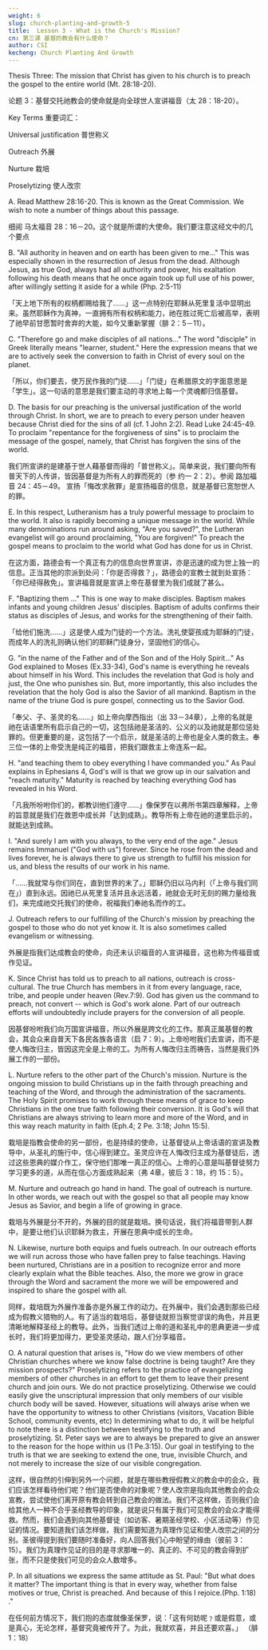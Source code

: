 ```yaml
---
weight: 6
slug: church-planting-and-growth-5
title:  Lesson 3 - What is the Church's Mission?
cn: 第三课 基督的教会有什么使命？
author: CSI
kecheng: Church Planting And Growth
---
```



Thesis Three: The mission that Christ has given to his church is to preach the gospel to the entire world (Mt. 28:18-20).

论题 3：基督交托祂教会的使命就是向全球世人宣讲福音（太 28：18-20）。

Key Terms 重要词汇：

Universal justification 普世称义

Outreach 外展

Nurture 栽培

Proselytizing 使人改宗

A. Read Matthew 28:16-20. This is known as the Great Commission. We wish to note a number of things about this passage.

细阅 马太福音 28：16－20。这个就是所谓的大使命。我们要注意这经文中的几个要点

B. "All authority in heaven and on earth has been given to me…" This was especially shown in the resurrection of Jesus from the dead. Although Jesus, as true God, always had all authority and power, his exaltation following his death means that he once again took up full use of his power, after willingly setting it aside for a while (Php. 2:5-11)

「天上地下所有的权柄都赐给我了……」这一点特别在耶稣从死里复活中显明出来。虽然耶稣作为真神，一直拥有所有权柄和能力，祂在胜过死亡后被高举，表明了祂早前甘愿暂时舍弃的大能，如今又重新掌握（腓 2：5－11）。

C. "Therefore go and make disciples of all nations…" The word "disciple" in Greek literally means "learner, student." Here the expression means that we are to actively seek the conversion to faith in Christ of every soul on the planet.

「所以，你们要去，使万民作我的门徒……」「门徒」在希腊原文的字面意思是「学生」。这一句话的意思是我们要主动的寻求地上每一个灵魂都归信基督。

D. The basis for our preaching is the universal justification of the world through Christ. In short, we are to preach to every person under heaven because Christ died for the sins of all (cf. 1 John 2:2). Read Luke 24:45-49. To proclaim "repentance for the forgiveness of sins" is to proclaim the message of the gospel, namely, that Christ has forgiven the sins of the world.

我们所宣讲的是建基于世人藉基督而得的「普世称义」。简单来说，我们要向所有普天下的人传讲，皆因基督是为所有人的罪而死的（参 约一 2：2）。参阅 路加福音 24：45－49。 宣扬「悔改求赦罪」是宣扬福音的信息，就是基督已宽恕世人的罪。

E. In this respect, Lutheranism has a truly powerful message to proclaim to the world. It also is rapidly becoming a unique message in the world. While many denominations run around asking, "Are you saved?", the Lutheran evangelist will go around proclaiming, "You are forgiven!" To preach the gospel means to proclaim to the world what God has done for us in Christ.

在这方面，路德会有一个真正有力的信息向世界宣讲，亦是迅速的成为世上独一的信息。正当其他的宗派到处问：「你是否得救？」，路德会的宣教士就到处宣扬：「你已经得赦免」。宣讲福音就是宣讲上帝在基督里为我们成就了甚么。

F. "Baptizing them …" This is one way to make disciples. Baptism makes infants and young children Jesus' disciples. Baptism of adults confirms their status as disciples of Jesus, and works for the strengthening of their faith.

「给他们施洗……」这是使人成为门徒的一个方法。洗礼使婴孩成为耶稣的门徒，而成年人的洗礼则确认他们的耶稣门徒身分，坚固他们的信心。

G. "in the name of the Father and of the Son and of the Holy Spirit…" As God explained to Moses (Ex.33-34), God's name is everything he reveals about himself in his Word. This includes the revelation that God is holy and just, the One who punishes sin. But, more importantly, this also includes the revelation that the holy God is also the Savior of all mankind. Baptism in the name of the triune God is pure gospel, connecting us to the Savior God.

「奉父、子、圣灵的名……」如上帝向摩西指出（出 33－34章），上帝的名就是祂在话语里所有启示自己的一切，这包括祂是圣洁的、公义的以及祂就是那位惩处罪的。但更重要的是，这包括了一个启示，就是圣洁的上帝也是全人类的救主。奉三位一体的上帝受洗是纯正的福音，把我们跟救主上帝连系一起。

H. "and teaching them to obey everything I have commanded you." As Paul explains in Ephesians 4, God's will is that we grow up in our salvation and "reach maturity." Maturity is reached by teaching everything God has revealed in his Word.

「凡我所吩咐你们的，都教训他们遵守……」像保罗在以弗所书第四章解释，上帝的旨意就是我们在救恩中成长并「达到成熟」。教导所有上帝在祂的道里启示的，就能达到成熟。

I. "And surely I am with you always, to the very end of the age." Jesus remains Immanuel ("God with us") forever. Since he rose from the dead and lives forever, he is always there to give us strength to fulfill his mission for us, and bless the results of our work in his name.

「……我就常与你们同在，直到世界的末了。」耶稣仍旧以马内利（「上帝与我们同在」）直到永远。因祂已从死里复活并且永远活着，祂就会无时无刻的赐力量给我们，来完成祂交托我们的使命，祝福我们奉祂名而作的工。

J. Outreach refers to our fulfilling of the Church's mission by preaching the gospel to those who do not yet know it. It is also sometimes called evangelism or witnessing.

外展是指我们达成教会的使命，向还未认识福音的人宣讲福音，这也称为传福音或作见证。

K. Since Christ has told us to preach to all nations, outreach is cross-cultural. The true Church has members in it from every language, race, tribe, and people under heaven (Rev.7:9). God has given us the command to preach, not convert -- which is God's work alone. Part of our outreach efforts will undoubtedly include prayers for the conversion of all people.

因基督吩咐我们向万国宣讲福音，所以外展是跨文化的工作。那真正属基督的教会，其会众来自普天下各民各族各语言（启 7：9）。上帝吩咐我们去宣讲，而不是使人悔改归主，皆因这完全是上帝的工。为所有人悔改归主而祷告，当然是我们外展工作的一部份。

L. Nurture refers to the other part of the Church's mission. Nurture is the ongoing mission to build Christians up in the faith through preaching and teaching of the Word, and through the administration of the sacraments. The Holy Spirit promises to work through these means of grace to keep Christians in the one true faith following their conversion. It is God's will that Christians are always striving to learn more and more of the Word, and in this way reach maturity in faith (Eph.4; 2 Pe. 3:18; John 15:5).

栽培是指教会使命的另一部份，也是持续的使命，让基督徒从上帝话语的宣讲及教导中，从圣礼的施行中，信心得到建立。圣灵应许在人悔改归主成为基督徒后，透过这些恩典的媒介作工，保守他们那唯一真正的信心。上帝的心意是叫基督徒努力学习更多的道，从而在信心方面成熟起来（弗 4章，彼后 3：18，约 15：5）。

M. Nurture and outreach go hand in hand. The goal of outreach is nurture. In other words, we reach out with the gospel so that all people may know Jesus as Savior, and begin a life of growing in grace.

栽培与外展是分不开的，外展的目的就是栽培。换句话说，我们将福音带到人群中，是要让他们认识耶稣为救主，开展在恩典中成长的生命。

N. Likewise, nurture both equips and fuels outreach. In our outreach efforts we will run across those who have fallen prey to false teachings. Having been nurtured, Christians are in a position to recognize error and more clearly explain what the Bible teaches. Also, the more we grow in grace through the Word and sacrament the more we will be empowered and inspired to share the gospel with all.

同样，栽培既为外展作准备亦是外展工作的动力。在外展中，我们会遇到那些已经成为假教义猎物的人。有了适当的栽培后，基督徒就担当察觉谬误的角色，并且更清晰地解释圣经上的教导。此外，当我们透过上帝的道和圣礼中的恩典更进一步成长时，我们将更加得力，更受圣灵感动，跟人们分享福音。

O. A natural question that arises is, "How do we view members of other Christian churches where we know false doctrine is being taught? Are they mission prospects?" Proselytizing refers to the practice of evangelizing members of other churches in an effort to get them to leave their present church and join ours. We do not practice proselytizing. Otherwise we could easily give the unscriptural impression that only members of our visible church body will be saved. However, situations will always arise when we have the opportunity to witness to other Christians (visitors, Vacation Bible School, community events, etc) In determining what to do, it will be helpful to note there is a distinction between testifying to the truth and proselytizing. St. Peter says we are to always be prepared to give an answer to the reason for the hope within us (1 Pe.3:15). Our goal in testifying to the truth is that we are seeking to extend the one, true, invisible Church, and not merely to increase the size of our visible congregation.

这样，很自然的引伸到另外一个问题，就是在哪些教授假教义的教会中的会众，我们应该怎样看待他们呢？他们是否使命的对象呢？使人改宗是指向其他教会的会众宣教，尝试使他们离开原有教会转到自己教会的做法。我们不这样做，否则我们会给其他人一种不合乎圣经教导的印象，就是说只有属于我们可见教会的会众才能得救。然而，我们会遇到向其他基督徒（如访客、暑期圣经学校、小区活动等）作见证的情况。要知道我们该怎样做，我们需要知道为真理作见证和使人改宗之间的分别。圣彼得提到我们要随时准备好，向人回答我们心中盼望的缘由（彼前 3：15）。我们为真理作见证的目的是寻求那唯一的、真正的、不可见的教会得到扩张，而不只是使我们可见的会众人数增多。

P. In all situations we express the same attitude as St. Paul: "But what does it matter? The important thing is that in every way, whether from false motives or true, Christ is preached. And because of this I rejoice.(Php. 1:18) ."

在任何前方情况下，我们抱的态度就像圣保罗，说：「这有何妨呢﹖或是假意，或是真心，无论怎样，基督究竟被传开了。为此，我就欢喜，并且还要欢喜。」 （腓 1：18）
